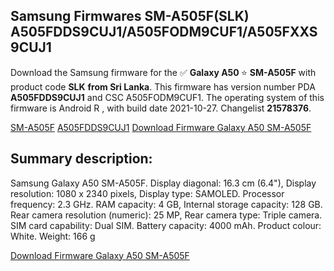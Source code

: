 <h2>Samsung Firmwares SM-A505F(SLK) A505FDDS9CUJ1/A505FODM9CUF1/A505FXXS9CUJ1</h2>
Download the Samsung firmware for the ✅ <strong>Galaxy A50 </strong> ⭐ <strong>SM-A505F</strong> with product code <strong>SLK</strong> <strong> from Sri Lanka</strong>. This firmware has version number PDA <strong>A505FDDS9CUJ1</strong> and CSC A505FODM9CUF1. The operating system of this firmware is Android R , with build date 2021-10-27. Changelist <strong>21578376</strong>.


[SM-A505F](https://samfirm.shop/samsung/model/SM-A505F)
[A505FDDS9CUJ1](https://samfirm.shop/samsung/pda/A505FDDS9CUJ1)
[Download Firmware Galaxy A50 SM-A505F](https://samfirm.shop/samsung/firmware/468866)
<h2>Summary description:</h2>
<p>Samsung Galaxy A50 SM-A505F. Display diagonal: 16.3 cm (6.4"), Display resolution: 1080 x 2340 pixels, Display type: SAMOLED. Processor frequency: 2.3 GHz. RAM capacity: 4 GB, Internal storage capacity: 128 GB. Rear camera resolution (numeric): 25 MP, Rear camera type: Triple camera. SIM card capability: Dual SIM. Battery capacity: 4000 mAh. Product colour: White. Weight: 166 g</p>


[Download Firmware Galaxy A50 SM-A505F](https://samfirm.shop/samsung/firmware/468866)
